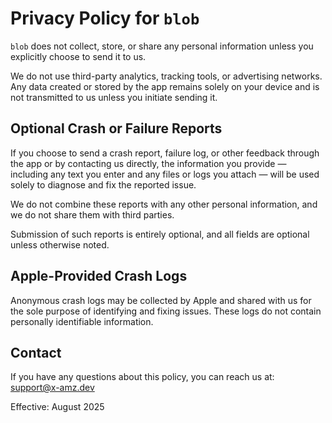 <head>
    <link rel="stylesheet" href="../style.css">
</head>

# Privacy Policy for `blob`

`blob` does not collect, store, or share any personal information unless you explicitly choose to send it to us.

We do not use third-party analytics, tracking tools, or advertising networks. Any data created or stored by the app remains solely on your device and is not transmitted to us unless you initiate sending it.

## Optional Crash or Failure Reports

If you choose to send a crash report, failure log, or other feedback through the app or by contacting us directly, the information you provide — including any text you enter and any files or logs you attach — will be used solely to diagnose and fix the reported issue.

We do not combine these reports with any other personal information, and we do not share them with third parties.

Submission of such reports is entirely optional, and all fields are optional unless otherwise noted.

## Apple-Provided Crash Logs

Anonymous crash logs may be collected by Apple and shared with us for the sole purpose of identifying and fixing issues. These logs do not contain personally identifiable information.

## Contact

If you have any questions about this policy, you can reach us at:
support@x-amz.dev

Effective: August 2025
